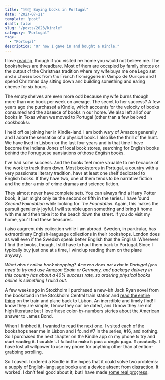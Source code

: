 ```yaml
---
title: "🇵🇹📖 Buying books in Portugal"
date: "2023-07-21"
template: "post"
draft: false
slug: "/posts/2023/kindle"
category: "Portugal"
tags:
  - "Portugal"
description: "Or how I gave in and bought a Kindle."
---
```


I love [reading](https://blog.samrhea.com/category/reading), though if you visited my home you would not believe me. The bookshelves are threadbare. Most of them are occupied by family photos or the output of the Christmas tradition where my wife buys me one Lego set and a cheese box from the French fromaggerie in Campo de Ourique and I spend Christmas day sitting down and building something and eating cheese for six hours.

The empty shelves are even more odd because my wife burns through more than one book per week on average. The secret to her success? A few years ago she purchased a Kindle, which accounts for the velocity of books consumed and the absence of books in our home. We also left all of our books in Texas when we moved to Portugal (other than a few beloved cookbooks).

I held off on joining her in Kindle-land. I am both wary of Amazon generally and I adore the sensation of a physical book. I also like the thrill of the hunt. We have lived in Lisbon for the last four years and in that time I have become the Indiana Jones of local book stores, searching for English books behind the Portuguese translations of those English books.

I've had some success. And the books feel more valuable to me because of the work to track them down. Most bookstores in Portugal, a country with a very passionate literary tradition, have at least one shelf dedicated to English books. If they have two, one of them tends to be narrative fiction and the other a mix of crime dramas and science fiction.

They almost never have complete sets. You can always find a Harry Potter book, it just might only be the second or fifth in the series. I have found *Second Foundation* while looking for *The Foundation*. Again, this makes the pursuit genuienly joyful. I will stumble upon something and bring it home with me and then take it to the beach down the street. If you do visit my home, you'll find these treasures.

I also augment this collection while I am abroad. Sweden, in particular, has extraordinary English-language collections in their bookshops. London does as well even if the Swedish speak better English than the English. Wherever I find the books, though, I still have to haul them back to Portugal. Since I typically buy just one at a time, I wind up reading them on the plane anyway.

*What about online book shopping? Amazon does not exist in Portugal (you need to try and use Amazon Spain or Germany, and package delivery in this country has about a 40% success rate, so ordering physical books online is something I ruled out.*

A few weeks ago in Stockholm I purchased a new-ish Jack Ryan novel from the bookstand in the Stockholm Central train station and [read the entire thing](https://blog.samrhea.com/posts/2023/zero-hour) on the train and plane back to Lisbon. An incredible and timely find! I know they are simple, I know they can be dated, and I know they are not high literature but I love these color-by-numbers stories about the American answer to James Bond.

When I finished it, I wanted to read the next one. I visited each of the bookshops near me in Lisbon and I found #7 in the series, #16, and nothing. So I purchased the next chapter on the Kindle app on my phone to try and start reading it. I couldn't. I failed to make it past a single page. Repeatedly. I have lost all willpower to use my phone for anything other than attention-grabbing scrolling.

So I caved. I ordered a Kindle in the hopes that it could solve two problems: a supply of English-language books and a device absent from distraction. It worked. I don't feel good about it, but I have made [some real progress](https://blog.samrhea.com/category/reading).
